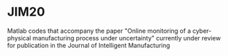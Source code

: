 # JIM20

Matlab codes that accompany the paper "Online monitoring of a cyber-physical manufacturing process under uncertainty" currently under review for publication in the Journal of Intelligent Manufacturing
